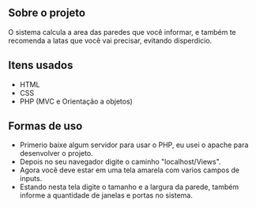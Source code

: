 ## Sobre o projeto 
O sistema calcula a area das paredes que você informar, e também te recomenda a latas que você vai precisar, evitando disperdicio. 
## Itens usados 
- HTML 
- CSS
- PHP (MVC e Orientação a objetos)
## Formas de uso 
- Primerio baixe algum servidor para usar o PHP, eu usei o apache para desenvolver o projeto. 
- Depois no seu navegador digite o caminho "localhost/Views".
- Agora você deve estar em uma tela amarela com varios campos de inputs. 
- Estando nesta tela digite o tamanho e a largura da parede, também informe a quantidade de janelas e portas no sistema. 
